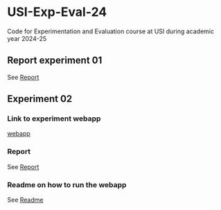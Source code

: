 # USI-Exp-Eval-24

Code for Experimentation and Evaluation course at USI during academic year 2024-25

## Report experiment 01

See [Report](experiment1/report/template.pdf)

## Experiment 02

### Link to experiment webapp

[webapp](https://code-comprehension.vercel.app)

### Report

See [Report](experiment2/report/template.pdf)

### Readme on how to run the webapp

See [Readme](https://github.com/frovaaa/exp-eval-code-comprehension/blob/dd299dc29b19733f4d4a3099ad06cdc92c4323b6/README.md)
